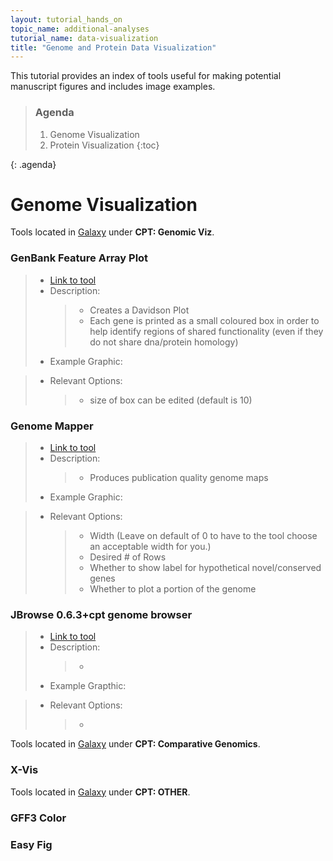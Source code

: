 ```yaml
---
layout: tutorial_hands_on
topic_name: additional-analyses
tutorial_name: data-visualization
title: "Genome and Protein Data Visualization"
---
```


This tutorial provides an index of tools useful for making potential manuscript figures and includes image examples. 

> ### Agenda
>
> 1. Genome Visualization
> 2. Protein Visualization
> {:toc}
>
{: .agenda}

# Genome Visualization

Tools located in [Galaxy](https://cpt.tamu.edu/galaxy-pub) under **CPT: Genomic Viz**.
### GenBank Feature Array Plot
> * [Link to tool](https://cpt.tamu.edu/galaxy-pub/root?tool_id=edu.tamu.cpt.genbank.DavidsonPlot)
> * Description: 
>    > * Creates a Davidson Plot
>    > * Each gene is printed as a small coloured box in order to help identify regions of shared functionality (even if they do not share dna/protein homology)
> * Example Graphic:

> * Relevant Options:
>    > * size of box can be edited (default is 10)
>
### Genome Mapper
> * [Link to tool](https://cpt.tamu.edu/galaxy-pub/root?tool_id=edu.tamu.cpt2.phage.genome_map)
> * Description: 
>    > * Produces publication quality genome maps
> * Example Graphic:

> * Relevant Options:
>    > * Width (Leave on default of 0 to have to the tool choose an acceptable width for you.)
>    > * Desired # of Rows
>    > * Whether to show label for hypothetical novel/conserved genes
>    > * Whether to plot a portion of the genome
>
### JBrowse 0.6.3+cpt genome browser
> * [Link to tool](https://cpt.tamu.edu/galaxy-pub/root?tool_id=jbrowse-cpt)
> * Description:
>    > *
> * Example Grapthic:

> * Relevant Options:
>    > *
>
>
Tools located in [Galaxy](https://cpt.tamu.edu/galaxy-pub) under **CPT: Comparative Genomics**.
### X-Vis
Tools located in [Galaxy](https://cpt.tamu.edu/galaxy-pub) under **CPT: OTHER**.
### GFF3 Color
### Easy Fig






